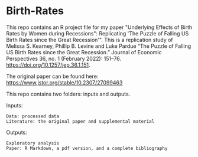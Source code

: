 # Birth-Rates
This repo contains an R project file for my paper "Underlying Effects of Birth Rates by Women during Recessions": Replicating 'The Puzzle of Falling US Birth Rates since the Great Recession'". This is a replication study of Melissa S. Kearney, Phillip B. Levine and Luke Pardue “The Puzzle of Falling US Birth Rates since the Great Recession.” Journal of Economic Perspectives 36, no. 1 (February 2022): 151–76. https://doi.org/10.1257/jep.36.1.151.

The original paper can be found here: https://www.jstor.org/stable/10.2307/27099463

This repo contains two folders: inputs and outputs. 

Inputs:
```
Data: processed data
Literature: the original paper and supplemental material
```

Outputs:

```
Exploratory analysis
Paper: R Markdown, a pdf version, and a complete bibliography
``` 
